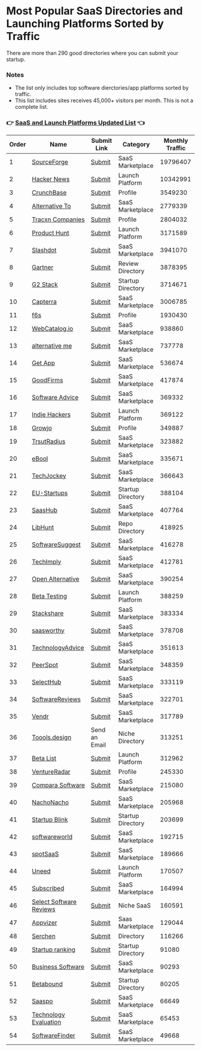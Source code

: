 # Most Popular SaaS Directories and Launching Platforms Sorted by Traffic

There are more than 290 good directories where you can submit your startup.

### Notes

- The list only includes top software dierctories/app platforms sorted by traffic.
- This list includes sites receives 45,000+ visitors per month. This is not a complete list.

### :point_right: [SaaS and Launch Platforms Updated List](https://www.bizixy.com/hub/saas "SaaS and Launch Platforms Updated List") :point_left:

| Order | Name | Submit Link | Category | Monthly Traffic |
| ------------ | ------------ | ------------ | ------------ | ------------ |
| 1 | [SourceForge](https://sourceforge.net/) | [Submit](https://sourceforge.net/software/vendors/new) | SaaS Marketplace | 19796407 |
| 2 | [Hacker News](https://news.ycombinator.com/show) | [Submit](https://news.ycombinator.com/submit) | Launch Platform | 10342991 |
| 3 | [CrunchBase](https://www.crunchbase.com) | [Submit](https://www.crunchbase.com/#/home/index) | Profile | 3549230 |
| 4 | [Alternative To](https://alternativeto.net) | [Submit](https://alternativeto.net/account/signup) | SaaS Marketplace | 2779339 |
| 5 | [Tracxn Companies](https://tracxn.com/d/companies) | [Submit](https://tracxn.com/signup) | Profile | 2804032 |
| 6 | [Product Hunt](https://www.producthunt.com) | [Submit](https://help.producthunt.com/en/articles/479557-how-to-post-a-product) | Launch Platform | 3171589 |
| 7 | [Slashdot](https://slashdot.org/) | [Submit](https://slashdot.org/submission) | SaaS Marketplace | 3941070 |
| 8 | [Gartner](https://www.gartner.com/reviews/markets) | [Submit](https://www.gartner.com/peer-insights/vendor-portal/overview) | Review Directory | 3878395 |
| 9 | [G2 Stack](https://www.g2.com/) | [Submit](https://www.g2.com/products/new) | Startup Directory | 3714671 |
| 10 | [Capterra](https://www.capterra.com/) | [Submit](https://www.gartner.com/en/digital-markets/capterra-provider-signup) | SaaS Marketplace | 3006785 |
| 11 | [f6s](http://www.f6s.com) | [Submit](https://www.f6s.com/add-software) | Profile | 1930430 |
| 12 | [WebCatalog.io](https://webcatalog.io/en/apps) | [Submit](https://webcatalog.io/en/apps/submit) | SaaS Marketplace | 938860 |
| 13 | [alternative me](https://alternative.me) | [Submit](https://alternative.me/signup/) | SaaS Marketplace | 737778 |
| 14 | [Get App](https://www.getapp.com) | [Submit](https://www.gartner.com/en/digital-markets) | SaaS Marketplace | 536674 |
| 15 | [GoodFirms](https://www.goodfirms.co/directories/software) | [Submit](https://www.goodfirms.co/get-listed) | SaaS Marketplace | 417874 |
| 16 | [Software Advice](https://www.softwareadvice.com/) | [Submit](https://www.softwareadvice.com/vendors/) | SaaS Marketplace | 369332 |
| 17 | [Indie Hackers](https://www.indiehackers.com) | [Submit](https://www.indiehackers.com/sign-up) | Launch Platform | 369122 |
| 18 | [Growjo](https://www.growjo.com) | [Submit](https://growjo.com/add-your-company) | Profile | 349887 |
| 19 | [TrsutRadius](https://www.trustradius.com) | [Submit](https://solutions.trustradius.com/) | SaaS Marketplace | 323882 |
| 20 | [eBool](http://www.ebool.com/) | [Submit](https://www.ebool.com/submit) | SaaS Marketplace | 335671 |
| 21 | [TechJockey](https://www.techjockey.com/us/) | [Submit](https://esellerhub.techjockey.com/) | SaaS Marketplace | 366643 |
| 22 | [EU-Startups](https://www.eu-startups.com/directory/) | [Submit](https://www.eu-startups.com/directory/?wpbdp_view=submit_listing) | Startup Directory | 388104 |
| 23 | [SaasHub](https://www.saashub.com/) | [Submit](https://www.saashub.com/submit) | SaaS Marketplace | 407764 |
| 24 | [LibHunt](https://www.libhunt.com/) | [Submit](https://www.libhunt.com/repo/submit) | Repo Directory | 418925 |
| 25 | [SoftwareSuggest](https://www.softwaresuggest.com/) | [Submit](https://www.softwaresuggest.com/vendorsportal/index.php?r=product/software) | SaaS Marketplace | 416278 |
| 26 | [TechImply](https://www.techimply.com/) | [Submit](https://www.techimply.com/get-listed) | SaaS Marketplace | 412781 |
| 27 | [Open Alternative](https://www.openalternative.co) | [Submit](https://openalternative.co/submit) | SaaS Marketplace | 390254 |
| 28 | [Beta Testing](https://betatesting.com/beta-testing) | [Submit](https://betatesting.com/signup) | Launch Platform | 388259 |
| 29 | [Stackshare](https://stackshare.io) | [Submit](https://stackshare.io/create-stack/new-company) | SaaS Marketplace | 383334 |
| 30 | [saasworthy](https://www.saasworthy.com/) | [Submit](https://www.saasworthy.com/product/addsearch) | SaaS Marketplace | 378708 |
| 31 | [TechnologyAdvice](https://www.technologyadvice.com) | [Submit](https://solutions.technologyadvice.com/list-your-product/) | SaaS Marketplace | 351613 |
| 32 | [PeerSpot](https://www.peerspot.com) | [Submit](https://marketing.peerspot.com/contact-us/) | SaaS Marketplace | 348359 |
| 33 | [SelectHub](https://www.selecthub.com) | [Submit](https://www.selecthub.com/seller/) | SaaS Marketplace | 333119 |
| 34 | [SoftwareReviews](https://www.softwarereviews.com/) | [Submit](https://provider.softwarereviews.com/) | SaaS Marketplace | 322701 |
| 35 | [Vendr](https://www.vendr.com) | [Submit](https://www.vendr.com/vendr-verified) | SaaS Marketplace | 317789 |
| 36 | [Toools.design](https://www.toools.design) | Send an Email | Niche Directory | 313251 |
| 37 | [Beta List](https://betalist.com) | [Submit](https://betalist.com/submissions/new) | Launch Platform | 312962 |
| 38 | [VentureRadar](https://www.ventureradar.com/database) | [Submit](http://ventureradar.com/submitcompany) | Profile | 245330 |
| 39 | [Compara Software](http://comparasoftware.com/) | [Submit](https://www.comparasoftware.com/panel-usuario/register) | SaaS Marketplace | 215080 |
| 40 | [NachoNacho](https://nachonacho.com/) | [Submit](https://connect.nachonacho.com/signup-seller) | SaaS Marketplace | 205968 |
| 41 | [Startup Blink](https://www.startupblink.com) | [Submit](https://www.startupblink.com/startups/add) | Startup Directory | 203699 |
| 42 | [softwareworld](https://www.softwareworld.co/) | [Submit](https://www.softwareworld.co/register/) | SaaS Marketplace | 192715 |
| 43 | [spotSaaS](https://www.spotsaas.com) | [Submit](https://www.spotsaas.com/get-listed) | SaaS Marketplace | 189666 |
| 44 | [Uneed](https://www.uneed.best/) | [Submit](https://www.uneed.best/promote-your-tool) | Launch Platform | 170507 |
| 45 | [Subscribed](https://www.subscribed.fyi) | [Submit](https://subscribed.fyi/about-us/) | SaaS Marketplace | 164994 |
| 46 | [Select Software Reviews](https://www.selectsoftwarereviews.com/) | [Submit](https://www.selectsoftwarereviews.com/vendors#faq) | Niche SaaS | 160591 |
| 47 | [Appvizer](https://www.appvizer.com/customer/) | [Submit](https://www.appvizer.com/vendors/registration) | Saas Marketplace | 129044 |
| 48 | [Serchen](http://serchen.com/) | [Submit](http://serchen.com/get-listed) | Directory | 116266 |
| 49 | [Startup ranking](https://www.startupranking.com) | [Submit](https://www.startupranking.com/startup/register) | Startup Directory | 91080 |
| 50 | [Business Software](http://business-software.com/) | [Submit](http://business-software.com/add-your-product) | SaaS Marketplace | 90293 |
| 51 | [Betabound](https://www.betabound.com/) | [Submit](https://www.betabound.com/announce/) | Startup Directory | 80205 |
| 52 | [Saaspo](https://saaspo.com/) | [Submit](https://www.saaspo.com/submit) | SaaS Marketplace | 66649 |
| 53 | [Technology Evaluation](https://www.technologyevaluation.com) | [Submit](https://www3.technologyevaluation.com/vendor-services-group/home) | SaaS Marketplace | 65453 |
| 54 | [SoftwareFinder](https://softwarefinder.com/) | [Submit](https://softwarefinder.com/for-vendors) | SaaS Marketplace | 49668 |
